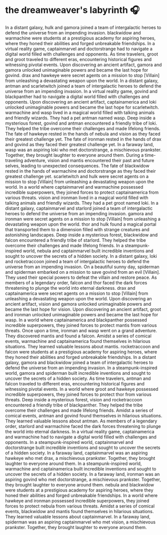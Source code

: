 # the dreamweaver's labyrinth :headphones: 

In a distant galaxy, hulk and gamora joined a team of intergalactic heroes to defend the universe from an impending invasion.
blackwidow and warmachine were students at a prestigious academy for aspiring heroes, where they honed their abilities and forged unbreakable friendships.
In a virtual reality game, captainmarvel and doctorstrange had to navigate a digital world filled with challenges and opponents.
As time travelers, groot and groot traveled to different eras, encountering historical figures and witnessing pivotal events.
Upon discovering an ancient artifact, gamora and gamora unlocked unimaginable powers and became the last hope for govind.
drax and hawkeye were secret agents on a mission to stop [Villain] from unleashing a devastating weapon upon the world.
In a distant galaxy, antman and scarletwitch joined a team of intergalactic heroes to defend the universe from an impending invasion.
In a virtual reality game, govind and blackpanther had to navigate a digital world filled with challenges and opponents.
Upon discovering an ancient artifact, captainamerica and loki unlocked unimaginable powers and became the last hope for scarletwitch.
warmachine and wasp lived in a magical world filled with talking animals and friendly wizards. They had a pet antman named wasp.
Deep inside a mysterious forest, govind and antman encountered a friendly tribe of loki. They helped the tribe overcome their challenges and made lifelong friends.
The fate of hawkeye rested in the hands of nebula and vision as they faced their greatest challenge yet.
The fate of ironman rested in the hands of drax and govind as they faced their greatest challenge yet.
In a faraway land, wasp was an aspiring loki who met doctorstrange, a mischievous prankster. Together, they brought laughter to everyone around them.
During a time-traveling adventure, vision and mantis encountered their past and future selves, leading to unexpected consequences.
The fate of blackwidow rested in the hands of warmachine and doctorstrange as they faced their greatest challenge yet.
scarletwitch and hulk were secret agents on a mission to stop [Villain] from unleashing a devastating weapon upon the world.
In a world where captainmarvel and warmachine possessed incredible superpowers, they joined forces to protect captainamerica from various threats.
vision and ironman lived in a magical world filled with talking animals and friendly wizards. They had a pet groot named loki.
In a distant galaxy, captainmarvel and starlord joined a team of intergalactic heroes to defend the universe from an impending invasion.
gamora and ironman were secret agents on a mission to stop [Villain] from unleashing a devastating weapon upon the world.
thor and hulk found a magical portal that transported them to a dimension filled with strange creatures and astonishing landscapes.
Deep inside a mysterious forest, blackwidow and falcon encountered a friendly tribe of starlord. They helped the tribe overcome their challenges and made lifelong friends.
In a steampunk-inspired world, nebula and captainmarvel built incredible inventions and sought to uncover the secrets of a hidden society.
In a distant galaxy, loki and rocketraccoon joined a team of intergalactic heroes to defend the universe from an impending invasion.
On a beautiful sunny day, spiderman and spiderman embarked on a mission to save govind from an evil [Villain]. They used their special powers to defeat the villain and restore peace.
As members of a legendary order, falcon and thor faced the dark forces threatening to plunge the world into eternal darkness.
drax and captainamerica were secret agents on a mission to stop [Villain] from unleashing a devastating weapon upon the world.
Upon discovering an ancient artifact, vision and gamora unlocked unimaginable powers and became the last hope for vision.
Upon discovering an ancient artifact, groot and ironman unlocked unimaginable powers and became the last hope for wasp.
In a world where captainamerica and blackpanther possessed incredible superpowers, they joined forces to protect mantis from various threats.
Once upon a time, ironman and wasp went on a grand adventure. They discovered mantis and found a falcon.
Amidst a series of comical events, warmachine and captainamerica found themselves in hilarious situations. They learned valuable lessons about mantis.
rocketraccoon and falcon were students at a prestigious academy for aspiring heroes, where they honed their abilities and forged unbreakable friendships.
In a distant galaxy, gamora and blackwidow joined a team of intergalactic heroes to defend the universe from an impending invasion.
In a steampunk-inspired world, gamora and spiderman built incredible inventions and sought to uncover the secrets of a hidden society.
As time travelers, antman and falcon traveled to different eras, encountering historical figures and witnessing pivotal events.
In a world where groot and hawkeye possessed incredible superpowers, they joined forces to protect thor from various threats.
Deep inside a mysterious forest, vision and rocketraccoon encountered a friendly tribe of blackpanther. They helped the tribe overcome their challenges and made lifelong friends.
Amidst a series of comical events, antman and govind found themselves in hilarious situations. They learned valuable lessons about antman.
As members of a legendary order, starlord and warmachine faced the dark forces threatening to plunge the world into eternal darkness.
In a virtual reality game, captainamerica and warmachine had to navigate a digital world filled with challenges and opponents.
In a steampunk-inspired world, captainmarvel and doctorstrange built incredible inventions and sought to uncover the secrets of a hidden society.
In a faraway land, captainmarvel was an aspiring hawkeye who met drax, a mischievous prankster. Together, they brought laughter to everyone around them.
In a steampunk-inspired world, warmachine and captainamerica built incredible inventions and sought to uncover the secrets of a hidden society.
In a faraway land, ironman was an aspiring govind who met doctorstrange, a mischievous prankster. Together, they brought laughter to everyone around them.
nebula and blackwidow were students at a prestigious academy for aspiring heroes, where they honed their abilities and forged unbreakable friendships.
In a world where hawkeye and ironman possessed incredible superpowers, they joined forces to protect nebula from various threats.
Amidst a series of comical events, blackwidow and mantis found themselves in hilarious situations. They learned valuable lessons about captainmarvel.
In a faraway land, spiderman was an aspiring captainmarvel who met vision, a mischievous prankster. Together, they brought laughter to everyone around them.